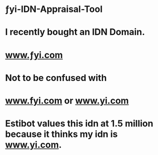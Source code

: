 # 
# ƒyi-IDN-Appraisal-Tool
# I recently bought an IDN Domain.
# www.ƒyi.com
# Not to be confused with 
# www.fyi.com or www.yi.com
# Estibot values this idn at 1.5 million because it thinks my idn is www.yi.com.



